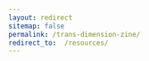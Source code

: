 ```yaml
---
layout: redirect
sitemap: false
permalink: /trans-dimension-zine/
redirect_to:  /resources/
---
```

